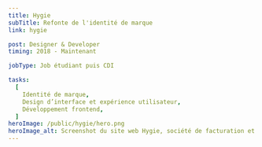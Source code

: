 ```yaml
---
title: Hygie
subTitle: Refonte de l'identité de marque
link: hygie

post: Designer & Developer
timing: 2018 - Maintenant

jobType: Job étudiant puis CDI

tasks:
  [
    Identité de marque,
    Design d’interface et expérience utilisateur,
    Développement frontend,
  ]
heroImage: /public/hygie/hero.png
heroImage_alt: Screenshot du site web Hygie, société de facturation et développement de logiciel infirmier
---
```


